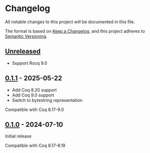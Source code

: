 # Changelog

All notable changes to this project will be documented in this file.

The format is based on [Keep a Changelog](https://keepachangelog.com/en/1.1.0/),
and this project adheres to [Semantic Versioning](https://semver.org/spec/v2.0.0.html).

## [Unreleased]
- Support Rocq 9.0

## [0.1.1] - 2025-05-22
- Add Coq 8.20 support
- Add Coq 9.0 support
- Switch to bytestring representation

Compatible with Coq 8.17-9.0

## [0.1.0] - 2024-07-10
Initial release

Compatible with Coq 8.17-8.19

[unreleased]: https://github.com/AU-COBRA/coq-elm-extraction/compare/v0.1.1...HEAD
[0.1.0]: https://github.com/AU-COBRA/coq-elm-extraction/releases/tag/v0.1.0
[0.1.1]: https://github.com/AU-COBRA/coq-elm-extraction/releases/tag/v0.1.1
